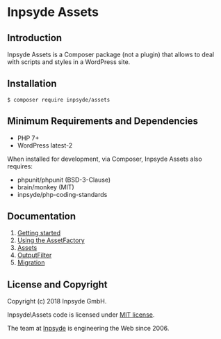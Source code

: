 # Inpsyde Assets

## Introduction
Inpsyde Assets is a Composer package (not a plugin) that allows to deal with scripts and styles in a WordPress site.

## Installation

```
$ composer require inpsyde/assets
```


## Minimum Requirements and Dependencies

* PHP 7+
* WordPress latest-2

When installed for development, via Composer, Inpsyde Assets also requires:

* phpunit/phpunit (BSD-3-Clause)
* brain/monkey (MIT)
* inpsyde/php-coding-standards


## Documentation

1. [Getting started](docs/00%20-%20Getting%20started.md)
2. [Using the AssetFactory](docs/01%20-%20Using%20the%20AssetFactory.md)
3. [Assets](docs/02%20-%20Assets.md)
4. [OutputFilter](docs/03%20-%20OutputFilter.md)
5. [Migration](docs/99%20-%20Migration.md)


## License and Copyright

Copyright (c) 2018 Inpsyde GmbH.

Inpsyde\Assets code is licensed under [MIT license](https://opensource.org/licenses/MIT).

The team at [Inpsyde](https://inpsyde.com) is engineering the Web since 2006.
